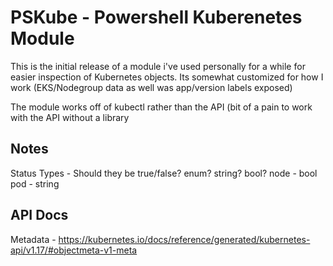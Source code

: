 # PSKube - Powershell Kuberenetes Module

This is the initial release of a module i've used personally for a while for easier inspection of Kubernetes objects. Its somewhat customized for how I work (EKS/Nodegroup data as well was app/version labels exposed)

The module works off of kubectl rather than the API (bit of a pain to work with the API without a library


## Notes

Status Types - Should they be true/false? enum? string? bool?
    node - bool
    pod - string

## API Docs

Metadata - https://kubernetes.io/docs/reference/generated/kubernetes-api/v1.17/#objectmeta-v1-meta